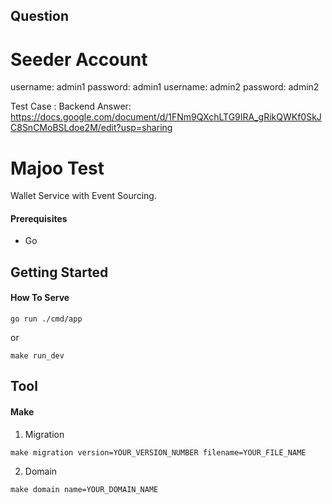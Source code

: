 ## Question

# Seeder Account
username: admin1
password: admin1
username: admin2
password: admin2

Test Case : Backend
Answer: https://docs.google.com/document/d/1FNm9QXchLTG9IRA_gRikQWKf0SkJC8SnCMoBSLdoe2M/edit?usp=sharing

# Majoo Test
Wallet Service with Event Sourcing.

#### Prerequisites
- Go

## Getting Started
#### How To Serve
```shell script
go run ./cmd/app
```
or
```shell script
make run_dev
```

## Tool
#### Make
1. Migration
```shell script
make migration version=YOUR_VERSION_NUMBER filename=YOUR_FILE_NAME
```
2. Domain
```shell script
make domain name=YOUR_DOMAIN_NAME
```
